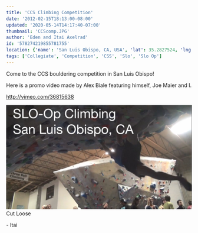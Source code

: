 ```yaml
---
title: 'CCS Climbing Competition'
date: '2012-02-15T18:13:00-08:00'
updated: '2020-05-14T14:17:40-07:00'
thumbnail: 'CCScomp.JPG'
author: 'Eden and Itai Axelrad'
id: '578274219855781755'
location: {'name': 'San Luis Obispo, CA, USA', 'lat': 35.2827524, 'lng': -120.6596156, 'span': '0.207417,0.322723'}
tags: ['Collegiate', 'Competition', 'CSS', 'Slo', 'Slo Op']
---
```

Come to the CCS bouldering competition in San Luis Obispo!

Here is a promo video made by Alex Biale featuring himself, Joe Maier and I.

<http://vimeo.com/36815638>

![ccs](/images/CCScomp.JPG)Cut Loose

\- Itai
